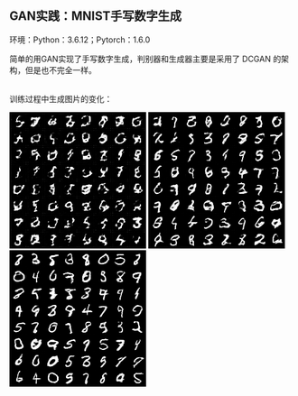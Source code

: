 ## GAN实践：MNIST手写数字生成

环境：Python：3.6.12；Pytorch：1.6.0


简单的用GAN实现了手写数字生成，判别器和生成器主要是采用了 DCGAN 的架构，但是也不完全一样。

<br/>
训练过程中生成图片的变化：

![avatar](https://github.com/KaydenCheung/Deep-Learning/blob/main/ML%20%7C%20DL/GAN_mnist/data/results/0_epoch.png?raw=true)                  ![avatar](https://github.com/KaydenCheung/Deep-Learning/blob/main/ML%20%7C%20DL/GAN_mnist/data/results/3_epoch.png?raw=true)                  ![avatar](https://github.com/KaydenCheung/Deep-Learning/blob/main/ML%20%7C%20DL/GAN_mnist/data/results/9_epoch.png?raw=true)
